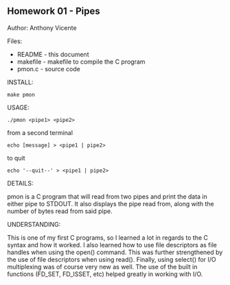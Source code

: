 Homework 01 - Pipes
----------------------
Author: Anthony Vicente

Files:

* README - this document
* makefile - makefile to compile the C program
* pmon.c - source code

INSTALL:

    make pmon

USAGE:

    ./pmon <pipe1> <pipe2>

from a second terminal

    echo [message] > <pipe1 | pipe2>

to quit

    echo '--quit--' > <pipe1 | pipe2>

DETAILS:

pmon is a C program that will read from two pipes and print the data in either pipe to STDOUT. It also displays the pipe read from, along with the number of bytes read from said pipe.

UNDERSTANDING:

This is one of my first C programs, so I learned a lot in regards to the C syntax and how it worked. I also learned how to use file descriptors as file handles when using the open() command. This was further strengthened by the use of file descriptors when using read(). Finally, using select() for I/O multiplexing was of course very new as well. The use of the built in functions (FD_SET, FD_ISSET, etc) helped greatly in working with I/O.
